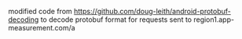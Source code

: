 modified code from https://github.com/doug-leith/android-protobuf-decoding to decode protobuf format for requests sent to region1.app-measurement.com/a